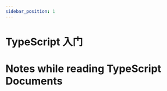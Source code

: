```yaml
---
sidebar_position: 1
---
```

# TypeScript 入门
<!-- # Learning TypeScript -->
# Notes while reading TypeScript Documents